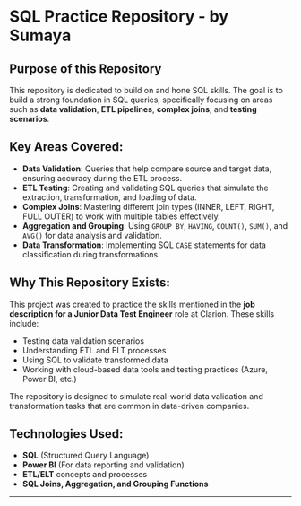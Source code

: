# SQL Practice Repository - by Sumaya

## Purpose of this Repository

This repository is dedicated to build on and hone SQL skills. The goal is to build a strong foundation in SQL queries, specifically focusing on areas such as **data validation**, **ETL pipelines**, **complex joins**, and **testing scenarios**.

## Key Areas Covered:
- **Data Validation**: Queries that help compare source and target data, ensuring accuracy during the ETL process.
- **ETL Testing**: Creating and validating SQL queries that simulate the extraction, transformation, and loading of data.
- **Complex Joins**: Mastering different join types (INNER, LEFT, RIGHT, FULL OUTER) to work with multiple tables effectively.
- **Aggregation and Grouping**: Using `GROUP BY`, `HAVING`, `COUNT()`, `SUM()`, and `AVG()` for data analysis and validation.
- **Data Transformation**: Implementing SQL `CASE` statements for data classification during transformations.

## Why This Repository Exists:
This project was created to practice the skills mentioned in the **job description for a Junior Data Test Engineer** role at Clarion. These skills include:
- Testing data validation scenarios
- Understanding ETL and ELT processes
- Using SQL to validate transformed data
- Working with cloud-based data tools and testing practices (Azure, Power BI, etc.)

The repository is designed to simulate real-world data validation and transformation tasks that are common in data-driven companies.

## Technologies Used:
- **SQL** (Structured Query Language)
- **Power BI** (For data reporting and validation)
- **ETL/ELT** concepts and processes
- **SQL Joins, Aggregation, and Grouping Functions**


---

